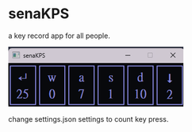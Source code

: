 # senaKPS

a key record app for all people.

![cover](/app-main.png)

change settings.json settings to count key press.